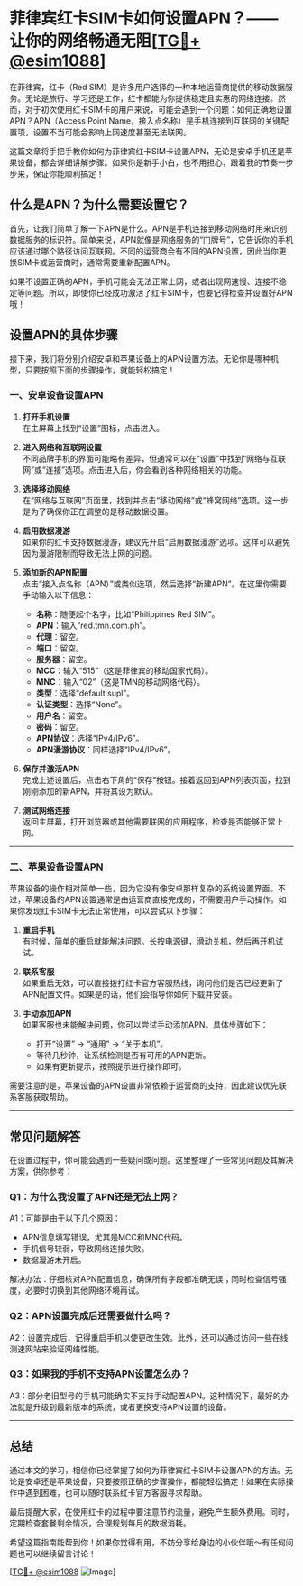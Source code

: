# 菲律宾红卡SIM卡如何设置APN？——让你的网络畅通无阻[[TG💪+ @esim1088](https://t.me/s/esim1088)]

在菲律宾，红卡（Red SIM）是许多用户选择的一种本地运营商提供的移动数据服务。无论是旅行、学习还是工作，红卡都能为你提供稳定且实惠的网络连接。然而，对于初次使用红卡SIM卡的用户来说，可能会遇到一个问题：如何正确地设置APN？APN（Access Point Name，接入点名称）是手机连接到互联网的关键配置项，设置不当可能会影响上网速度甚至无法联网。

这篇文章将手把手教你如何为菲律宾红卡SIM卡设置APN，无论是安卓手机还是苹果设备，都会详细讲解步骤。如果你是新手小白，也不用担心，跟着我的节奏一步步来，保证你能顺利搞定！

## **什么是APN？为什么需要设置它？**

首先，让我们简单了解一下APN是什么。APN是手机连接到移动网络时用来识别数据服务的标识符。简单来说，APN就像是网络服务的“门牌号”，它告诉你的手机应该通过哪个路径访问互联网。不同的运营商会有不同的APN设置，因此当你更换SIM卡或运营商时，通常需要重新配置APN。

如果不设置正确的APN，手机可能会无法正常上网，或者出现网速慢、连接不稳定等问题。所以，即使你已经成功激活了红卡SIM卡，也要记得检查并设置好APN哦！

## 设置APN的具体步骤

接下来，我们将分别介绍安卓和苹果设备上的APN设置方法。无论你是哪种机型，只要按照下面的步骤操作，就能轻松搞定！

### **一、安卓设备设置APN**

1. **打开手机设置**  
   在主屏幕上找到“设置”图标，点击进入。

2. **进入网络和互联网设置**  
   不同品牌手机的界面可能略有差异，但通常可以在“设置”中找到“网络与互联网”或“连接”选项。点击进入后，你会看到各种网络相关的功能。

3. **选择移动网络**  
   在“网络与互联网”页面里，找到并点击“移动网络”或“蜂窝网络”选项。这一步是为了确保你正在调整的是移动数据设置。

4. **启用数据漫游**  
   如果你的红卡支持数据漫游，建议先开启“启用数据漫游”选项。这样可以避免因为漫游限制而导致无法上网的问题。

5. **添加新的APN配置**  
   点击“接入点名称（APN）”或类似选项，然后选择“新建APN”。在这里你需要手动输入以下信息：

   - **名称**：随便起个名字，比如“Philippines Red SIM”。
   - **APN**：输入“red.tmn.com.ph”。
   - **代理**：留空。
   - **端口**：留空。
   - **服务器**：留空。
   - **MCC**：输入“515”（这是菲律宾的移动国家代码）。
   - **MNC**：输入“02”（这是TMN的移动网络代码）。
   - **类型**：选择“default,supl”。
   - **认证类型**：选择“None”。
   - **用户名**：留空。
   - **密码**：留空。
   - **APN协议**：选择“IPv4/IPv6”。
   - **APN漫游协议**：同样选择“IPv4/IPv6”。

6. **保存并激活APN**  
   完成上述设置后，点击右下角的“保存”按钮。接着返回到APN列表页面，找到刚刚添加的新APN，并将其设为默认。

7. **测试网络连接**  
   返回主屏幕，打开浏览器或其他需要联网的应用程序，检查是否能够正常上网。

---

### **二、苹果设备设置APN**

苹果设备的操作相对简单一些，因为它没有像安卓那样复杂的系统设置界面。不过，苹果设备的APN设置通常是由运营商直接完成的，不需要用户手动操作。如果你发现红卡SIM卡无法正常使用，可以尝试以下步骤：

1. **重启手机**  
   有时候，简单的重启就能解决问题。长按电源键，滑动关机，然后再开机试试。

2. **联系客服**  
   如果重启无效，可以直接拨打红卡官方客服热线，询问他们是否已经更新了APN配置文件。如果是的话，他们会指导你如何下载并安装。

3. **手动添加APN**  
   如果客服也未能解决问题，你可以尝试手动添加APN。具体步骤如下：

   - 打开“设置” -> “通用” -> “关于本机”。
   - 等待几秒钟，让系统检测是否有可用的APN更新。
   - 如果有更新提示，按照提示进行操作即可。

需要注意的是，苹果设备的APN设置非常依赖于运营商的支持，因此建议优先联系客服获取帮助。

---

## 常见问题解答

在设置过程中，你可能会遇到一些疑问或问题。这里整理了一些常见问题及其解决方案，供你参考：

### **Q1：为什么我设置了APN还是无法上网？**
A1：可能是由于以下几个原因：
- APN信息填写错误，尤其是MCC和MNC代码。
- 手机信号较弱，导致网络连接失败。
- 数据漫游未开启。

解决办法：仔细核对APN配置信息，确保所有字段都准确无误；同时检查信号强度，必要时切换到其他网络环境再试。

### **Q2：APN设置完成后还需要做什么吗？**
A2：设置完成后，记得重启手机以使更改生效。此外，还可以通过访问一些在线测速网站来验证网络性能。

### **Q3：如果我的手机不支持APN设置怎么办？**
A3：部分老旧型号的手机可能确实不支持手动配置APN。这种情况下，最好的办法就是升级到最新版本的系统，或者更换支持APN设置的设备。

---

## 总结

通过本文的学习，相信你已经掌握了如何为菲律宾红卡SIM卡设置APN的方法。无论是安卓还是苹果设备，只要按照正确的步骤操作，都能轻松搞定！如果在实际操作中遇到困难，也可以随时联系红卡官方客服寻求帮助。

最后提醒大家，在使用红卡的过程中要注意节约流量，避免产生额外费用。同时，定期检查套餐剩余情况，合理规划每月的数据消耗。

希望这篇指南能帮到你！如果你觉得有用，不妨分享给身边的小伙伴哦～有任何问题也可以继续留言讨论！

[[TG💪+ @esim1088](https://t.me/s/esim1088) ![Image](https://i.postimg.cc/4NQfJmqS/Snipaste-2025-05-13-00-14-12.png)]